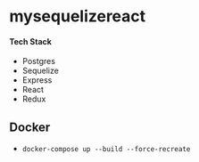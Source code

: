 # mysequelizereact

#### Tech Stack
* Postgres
* Sequelize
* Express
* React
* Redux


## Docker 
* `docker-compose up --build --force-recreate`

